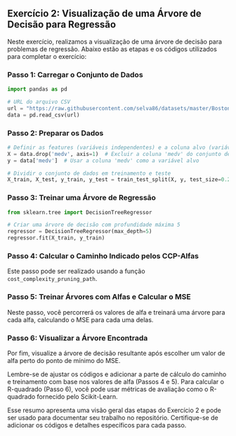 ## Exercício 2: Visualização de uma Árvore de Decisão para Regressão

Neste exercício, realizamos a visualização de uma árvore de decisão para problemas de regressão. Abaixo estão as etapas e os códigos utilizados para completar o exercício:

### Passo 1: Carregar o Conjunto de Dados

```python
import pandas as pd

# URL do arquivo CSV
url = "https://raw.githubusercontent.com/selva86/datasets/master/BostonHousing.csv"
data = pd.read_csv(url)
```

### Passo 2: Preparar os Dados

```python
# Definir as features (variáveis independentes) e a coluna alvo (variável dependente)
X = data.drop('medv', axis=1)  # Excluir a coluna 'medv' do conjunto de features
y = data['medv']  # Usar a coluna 'medv' como a variável alvo

# Dividir o conjunto de dados em treinamento e teste
X_train, X_test, y_train, y_test = train_test_split(X, y, test_size=0.2, random_state=42)
```

### Passo 3: Treinar uma Árvore de Regressão

```python
from sklearn.tree import DecisionTreeRegressor

# Criar uma árvore de decisão com profundidade máxima 5
regressor = DecisionTreeRegressor(max_depth=5)
regressor.fit(X_train, y_train)
```

### Passo 4: Calcular o Caminho Indicado pelos CCP-Alfas

Este passo pode ser realizado usando a função `cost_complexity_pruning_path`.

### Passo 5: Treinar Árvores com Alfas e Calcular o MSE

Neste passo, você percorrerá os valores de alfa e treinará uma árvore para cada alfa, calculando o MSE para cada uma delas.

### Passo 6: Visualizar a Árvore Encontrada

Por fim, visualize a árvore de decisão resultante após escolher um valor de alfa perto do ponto de mínimo do MSE.

Lembre-se de ajustar os códigos e adicionar a parte de cálculo do caminho e treinamento com base nos valores de alfa (Passos 4 e 5). Para calcular o R-quadrado (Passo 6), você pode usar métricas de avaliação como o R-quadrado fornecido pelo Scikit-Learn.

Esse resumo apresenta uma visão geral das etapas do Exercício 2 e pode ser usado para documentar seu trabalho no repositório. Certifique-se de adicionar os códigos e detalhes específicos para cada passo.
